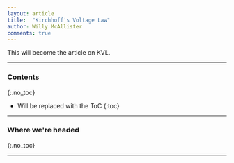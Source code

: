 ```yaml
---
layout: article
title:  "Kirchhoff's Voltage Law"
author: Willy McAllister
comments: true
---
```


This will become the article on KVL.

----

### Contents
{:.no_toc}

* Will be replaced with the ToC
{:toc}

----

### Where we're headed 
{:.no_toc}

----
